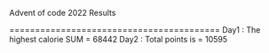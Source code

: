 Advent of code 2022 Results

=========================================
Day1  : The highest calorie SUM = 68442
Day2  : Total points is = 10595